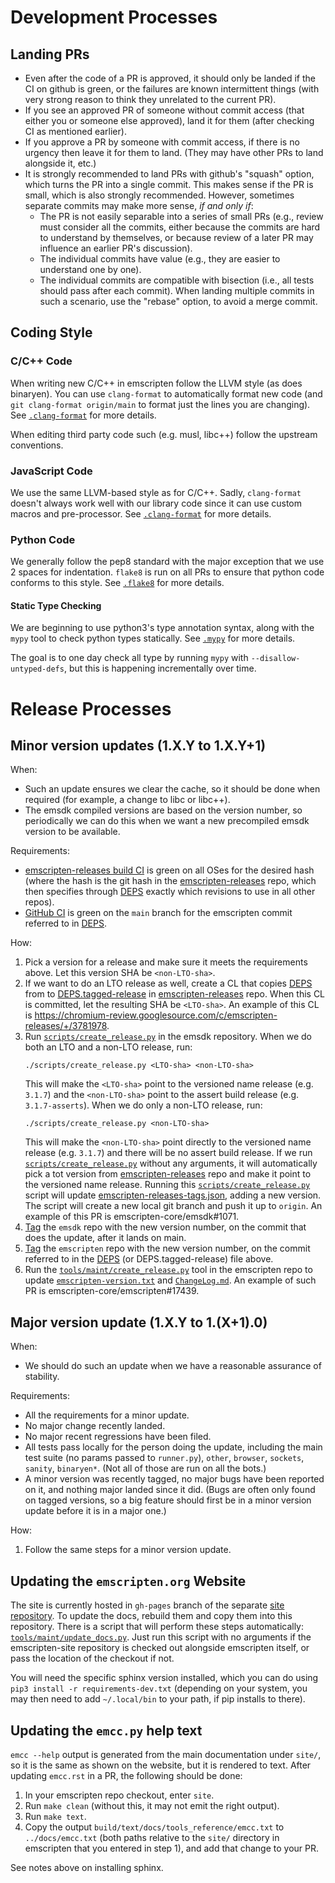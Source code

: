 # Development Processes


## Landing PRs

 * Even after the code of a PR is approved, it should only be landed if the
   CI on github is green, or the failures are known intermittent things
   (with very strong reason to think they unrelated to the current PR).
 * If you see an approved PR of someone without commit access (that either
   you or someone else approved), land it for them (after checking CI as
   mentioned earlier).
 * If you approve a PR by someone with commit access, if there is no urgency
   then leave it for them to land. (They may have other PRs to land alongside
   it, etc.)
 * It is strongly recommended to land PRs with github's "squash" option, which
   turns the PR into a single commit. This makes sense if the PR is small,
   which is also strongly recommended. However, sometimes separate commits may
   make more sense, *if and only if*:
    * The PR is not easily separable into a series of small PRs (e.g., review
      must consider all the commits, either because the commits are hard to
      understand by themselves, or because review of a later PR may influence
      an earlier PR's discussion).
    * The individual commits have value (e.g., they are easier to understand
      one by one).
    * The individual commits are compatible with bisection (i.e., all tests
      should pass after each commit).
   When landing multiple commits in such a scenario, use the "rebase" option,
   to avoid a merge commit.

## Coding Style

### C/C++ Code

When writing new C/C++ in emscripten follow the LLVM style (as does binaryen).
You can use `clang-format` to automatically format new code (and `git
clang-format origin/main` to format just the lines you are changing).
See [`.clang-format`][clang-format] for more details.

When editing third party code such (e.g. musl, libc++) follow the upstream
conventions.

### JavaScript Code

We use the same LLVM-based style as for C/C++.  Sadly, `clang-format` doesn't
always work well with our library code since it can use custom macros and
pre-processor.  See [`.clang-format`][clang-format] for more details.

### Python Code

We generally follow the pep8 standard with the major exception that we use 2
spaces for indentation.  `flake8` is run on all PRs to ensure that python code
conforms to this style.  See [`.flake8`][flake8] for more details.

#### Static Type Checking

We are beginning to use python3's type annotation syntax, along with the `mypy`
tool to check python types statically.  See [`.mypy`][mypy] for more details.

The goal is to one day check all type by running `mypy` with
`--disallow-untyped-defs`, but this is happening incrementally over time.

# Release Processes

## Minor version updates (1.X.Y to 1.X.Y+1)

When:

 * Such an update ensures we clear the cache, so it should be done when required
   (for example, a change to libc or libc++).
 * The emsdk compiled versions are based on the version number, so periodically
   we can do this when we want a new precompiled emsdk version to be available.

Requirements:

 * [emscripten-releases build CI][waterfall] is green on all OSes for the
   desired hash (where the hash is the git hash in the
   [emscripten-releases][releases_repo] repo, which then specifies through
   [DEPS][DEPS] exactly which revisions to use in all other repos).
 * [GitHub CI](https://github.com/emscripten-core/emscripten/branches) is green
   on the `main` branch for the emscripten commit referred to in [DEPS][DEPS].

How:

1. Pick a version for a release and make sure it meets the requirements above.
   Let this version SHA be `<non-LTO-sha>`.
1. If we want to do an LTO release as well, create a CL that copies [DEPS][DEPS]
   from <non-lto-sha> to [DEPS.tagged-release][DEPS.tagged-release] in
   [emscripten-releases][releases_repo] repo. When this CL is committed, let the
   resulting SHA be `<LTO-sha>`. An example of this CL is
   https://chromium-review.googlesource.com/c/emscripten-releases/+/3781978.
1. Run [`scripts/create_release.py`][create_release_emsdk] in the emsdk
   repository. When we do both an LTO and a non-LTO release, run:
   ```
   ./scripts/create_release.py <LTO-sha> <non-LTO-sha>
   ```
   This will make the `<LTO-sha>` point to the versioned name release (e.g.
   `3.1.7`) and the `<non-LTO-sha>` point to the assert build release (e.g.
   `3.1.7-asserts`). When we do only a non-LTO release, run:
   ```
   ./scripts/create_release.py <non-LTO-sha>
   ```
   This will make the `<non-LTO-sha>` point directly to the versioned name
   release (e.g. `3.1.7`) and there will be no assert build release. If we run
   [`scripts/create_release.py`][create_release_emsdk] without any arguments, it
   will automatically pick a tot version from
   [emscripten-releases][releases_repo] repo and make it point to the versioned
   name release. Running this
   [`scripts/create_release.py`][create_release_emsdk] script will update
   [emscripten-releases-tags.json][emscripten_releases_tags], adding a new
   version. The script will create a new local git branch and push it up to
   ``origin``.  An example of this PR is emscripten-core/emsdk#1071.
1. [Tag][emsdk_tags] the `emsdk` repo with the new version number, on the commit
   that does the update, after it lands on main.
1. [Tag][emscripten_tags] the `emscripten` repo with the new version number, on
   the commit referred to in the [DEPS][DEPS] (or DEPS.tagged-release) file
   above.
1. Run the [`tools/maint/create_release.py`][create_release_emscripten]
   tool in the emscripten repo to update
   [`emscripten-version.txt`][emscripten_version] and
   [`ChangeLog.md`][changelog].  An example of such PR is
   emscripten-core/emscripten#17439.

## Major version update (1.X.Y to 1.(X+1).0)

When:

 * We should do such an update when we have a reasonable assurance of stability.

Requirements:

 * All the requirements for a minor update.
 * No major change recently landed.
 * No major recent regressions have been filed.
 * All tests pass locally for the person doing the update, including the main
   test suite (no params passed to `runner.py`), `other`, `browser`, `sockets`,
   `sanity`, `binaryen*`. (Not all of those are run on all the bots.)
 * A minor version was recently tagged, no major bugs have been reported on it,
   and nothing major landed since it did. (Bugs are often only found on tagged
   versions, so a big feature should first be in a minor version update before
   it is in a major one.)

How:

1. Follow the same steps for a minor version update.


## Updating the `emscripten.org` Website

The site is currently hosted in `gh-pages` branch of the separate [site
repository][site_repo]. To update the docs, rebuild them and copy them into
this repository.  There is a script that will perform these steps automatically:
[`tools/maint/update_docs.py`][update_docs].  Just run this script with no
arguments if the emscripten-site repository is checked out alongside emscripten
itself, or pass the location of the checkout if not.

You will need the specific sphinx version installed, which you can do using
`pip3 install -r requirements-dev.txt` (depending on your system, you may then
need to add `~/.local/bin` to your path, if pip installs to there).


## Updating the `emcc.py` help text

`emcc --help` output is generated from the main documentation under `site/`,
so it is the same as shown on the website, but it is rendered to text. After
updating `emcc.rst` in a PR, the following should be done:

1. In your emscripten repo checkout, enter `site`.
2. Run `make clean` (without this, it may not emit the right output).
2. Run `make text`.
3. Copy the output `build/text/docs/tools_reference/emcc.txt` to
   `../docs/emcc.txt` (both paths relative to the `site/` directory in
   emscripten that you entered in step 1), and add that change to your PR.

See notes above on installing sphinx.


[site_repo]: https://github.com/kripken/emscripten-site
[releases_repo]: https://chromium.googlesource.com/emscripten-releases
[waterfall]: https://ci.chromium.org/p/emscripten-releases/g/main/console
[emscripten_version]: https://github.com/emscripten-core/emscripten/blob/main/emscripten-version.txt
[changelog]: https://github.com/emscripten-core/emscripten/blob/main/ChangeLog.md
[create_release_emsdk]: https://github.com/emscripten-core/emsdk/blob/main/scripts/create_release.py
[create_release_emscripten]: https://github.com/emscripten-core/emscripten/blob/main/tools/maint/create_release.py
[emscripten_releases_tags]: https://github.com/emscripten-core/emsdk/blob/main/emscripten-releases-tags.json
[DEPS]: https://chromium.googlesource.com/emscripten-releases/+/refs/heads/main/DEPS
[DEPS.tagged-release]: https://chromium.googlesource.com/emscripten-releases/+/refs/heads/main/DEPS.tagged-release
[emsdk_tags]: https://github.com/emscripten-core/emsdk/tags
[emscripten_tags]: https://github.com/emscripten-core/emscripten/tags
[clang-format]: https://github.com/emscripten-core/emscripten/blob/main/.clang-format
[flake8]: https://github.com/emscripten-core/emscripten/blob/main/.flake8
[mypy]: https://github.com/emscripten-core/emscripten/blob/main/.mypy
[update_docs]: https://github.com/emscripten-core/emscripten/blob/main/tools/maint/update_docs.py
